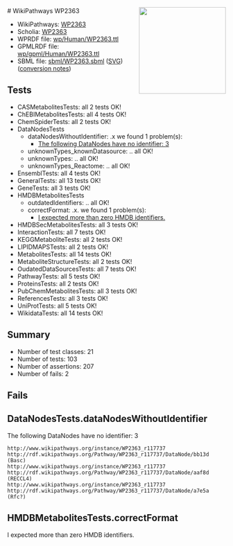 <img style="float: right; width: 200px" src="../logo.png" />
# WikiPathways WP2363

* WikiPathways: [WP2363](https://identifiers.org/wikipathways:WP2363)
* Scholia: [WP2363](https://scholia.toolforge.org/wikipathways/WP2363)
* WPRDF file: [wp/Human/WP2363.ttl](../wp/Human/WP2363.ttl)
* GPMLRDF file: [wp/gpml/Human/WP2363.ttl](../wp/gpml/Human/WP2363.ttl)
* SBML file: [sbml/WP2363.sbml](../sbml/WP2363.sbml) ([SVG](../sbml/WP2363.svg)) ([conversion notes](../sbml/WP2363.txt))

## Tests
* CASMetabolitesTests: all 2 tests OK!
* ChEBIMetabolitesTests: all 4 tests OK!
* ChemSpiderTests: all 2 tests OK!
* DataNodesTests
    * dataNodesWithoutIdentifier: .x we found 1 problem(s):
        * [The following DataNodes have no identifier: 3](#d2d32fa2)
    * unknownTypes_knownDatasource: .. all OK!
    * unknownTypes: .. all OK!
    * unknownTypes_Reactome: .. all OK!
* EnsemblTests: all 4 tests OK!
* GeneralTests: all 13 tests OK!
* GeneTests: all 3 tests OK!
* HMDBMetabolitesTests
    * outdatedIdentifiers: .. all OK!
    * correctFormat: .x. we found 1 problem(s):
        * [I expected more than zero HMDB identifiers.](#ad154c1e)
* HMDBSecMetabolitesTests: all 3 tests OK!
* InteractionTests: all 7 tests OK!
* KEGGMetaboliteTests: all 2 tests OK!
* LIPIDMAPSTests: all 2 tests OK!
* MetabolitesTests: all 14 tests OK!
* MetaboliteStructureTests: all 2 tests OK!
* OudatedDataSourcesTests: all 7 tests OK!
* PathwayTests: all 5 tests OK!
* ProteinsTests: all 2 tests OK!
* PubChemMetabolitesTests: all 3 tests OK!
* ReferencesTests: all 3 tests OK!
* UniProtTests: all 5 tests OK!
* WikidataTests: all 14 tests OK!


## Summary

* Number of test classes: 21
* Number of tests: 103
* Number of assertions: 207
* Number of fails: 2

## Fails

<a name="d2d32fa2" />

## DataNodesTests.dataNodesWithoutIdentifier

The following DataNodes have no identifier: 3
```
http://www.wikipathways.org/instance/WP2363_r117737 http://rdf.wikipathways.org/Pathway/WP2363_r117737/DataNode/bb13d (Basc)
http://www.wikipathways.org/instance/WP2363_r117737 http://rdf.wikipathways.org/Pathway/WP2363_r117737/DataNode/aaf8d (RECCL4)
http://www.wikipathways.org/instance/WP2363_r117737 http://rdf.wikipathways.org/Pathway/WP2363_r117737/DataNode/a7e5a (Rfc?)
```

<a name="ad154c1e" />

## HMDBMetabolitesTests.correctFormat

I expected more than zero HMDB identifiers.
